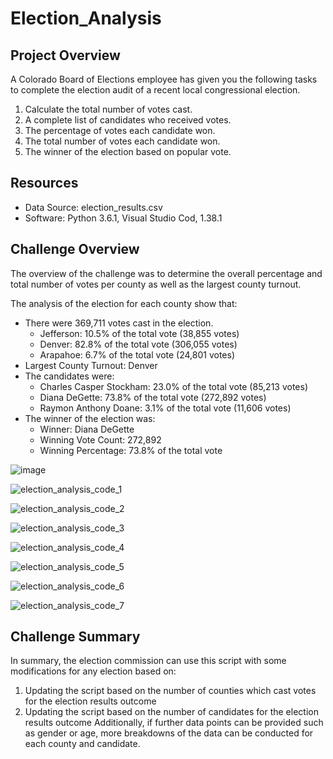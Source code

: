 # Election_Analysis

## Project Overview
A Colorado Board of Elections employee has given you the following tasks to complete the election audit of a recent local congressional election.

1. Calculate the total number of votes cast.
2. A complete list of candidates who received votes.
3. The percentage of votes each candidate won.
4. The total number of votes each candidate won.
5. The winner of the election based on popular vote.

## Resources
- Data Source: election_results.csv
- Software: Python 3.6.1, Visual Studio Cod, 1.38.1

## Challenge Overview
The overview of the challenge was to determine the overall percentage and total number of votes per county as well as the largest county turnout.

The analysis of the election for each county show that:
- There were 369,711 votes cast in the election.
    - Jefferson: 10.5% of the total vote (38,855 votes)
    - Denver: 82.8% of the total vote (306,055 votes)
    - Arapahoe: 6.7% of the total vote (24,801 votes)
- Largest County Turnout: Denver
- The candidates were:
    - Charles Casper Stockham: 23.0% of the total vote (85,213 votes)
    - Diana DeGette: 73.8% of the total vote (272,892 votes)
    - Raymon Anthony Doane: 3.1% of the total vote (11,606 votes)
- The winner of the election was:
    - Winner: Diana DeGette
    - Winning Vote Count: 272,892
    - Winning Percentage: 73.8% of the total vote

![image](https://user-images.githubusercontent.com/76754655/110226465-90e86480-7ebd-11eb-979f-3b90c0d8feb8.png)

![election_analysis_code_1](https://user-images.githubusercontent.com/76754655/110226545-60ed9100-7ebe-11eb-9412-15d277ce3847.PNG)

![election_analysis_code_2](https://user-images.githubusercontent.com/76754655/110226553-6ba82600-7ebe-11eb-8ec8-299800696912.PNG)

![election_analysis_code_3](https://user-images.githubusercontent.com/76754655/110226554-71057080-7ebe-11eb-8be5-43584fbaf0ba.PNG)

![election_analysis_code_4](https://user-images.githubusercontent.com/76754655/110226557-76fb5180-7ebe-11eb-9c7b-31f5feb2a683.PNG)

![election_analysis_code_5](https://user-images.githubusercontent.com/76754655/110226558-78c51500-7ebe-11eb-89f3-3caab401659e.PNG)

![election_analysis_code_6](https://user-images.githubusercontent.com/76754655/110226559-7a8ed880-7ebe-11eb-934a-3ed4d42ac060.PNG)

![election_analysis_code_7](https://user-images.githubusercontent.com/76754655/110226561-7bc00580-7ebe-11eb-8698-42db8dc9f89a.PNG)

## Challenge Summary
In summary, the election commission can use this script with some modifications for any election based on: 
1) Updating the script based on the number of counties which cast votes for the election results outcome
2) Updating the script based on the number of candidates for the election results outcome
Additionally, if further data points can be provided such as gender or age, more breakdowns of the data can be conducted for each county and candidate.
